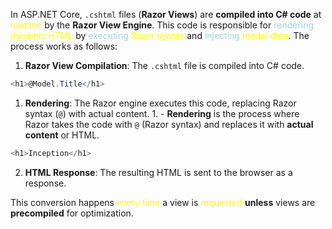 In ASP.NET Core,   `.cshtml`   files (**Razor Views**) are **compiled into C# code** at <span style="color:rgb(255, 255, 0)">runtime</span> by the **Razor View Engine**. 
This code is responsible for <span style="color:rgb(162, 210, 223)">rendering</span> <span style="color:rgb(255, 255, 0)">dynamic</span> <span style="color:rgb(255, 255, 0)">HTML</span> by <span style="color:rgb(162, 210, 223)">executing</span> <span style="color:rgb(255, 255, 0)">Razor syntax</span> and <span style="color:rgb(162, 210, 223)">injecting</span> <span style="color:rgb(255, 255, 0)">model data</span>. 
The process works as follows:

1. **Razor View Compilation**: The `.cshtml` file is compiled into C# code.

```cs
<h1>@Model.Title</h1>
```

1. **Rendering**: The Razor engine executes this code, replacing Razor syntax (`@`) with actual content.
		1. - **Rendering** is the process where Razor takes the code with `@` (Razor syntax) and replaces it with **actual content** or HTML.	
	
```cs
<h1>Inception</h1>
```

2. **HTML Response**: The resulting HTML is sent to the browser as a response.

This conversion happens<span style="color:rgb(255, 255, 0)"> every time </span>a view is <span style="color:rgb(255, 255, 0)">requested</span> **unless** views are **precompiled** for optimization.